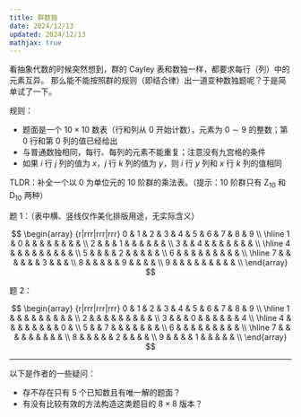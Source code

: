 ```yaml
---
title: 群数独
date: 2024/12/13
updated: 2024/12/13
mathjax: true
---
```


看抽象代数的时候突然想到，群的 Cayley 表和数独一样，都要求每行（列）中的元素互异。
那么能不能按照群的规则（即结合律）出一道变种数独题呢？于是简单试了一下。

规则：

- 题面是一个 $10 \times 10$ 数表（行和列从 $0$ 开始计数），元素为 $0 \sim 9$ 的整数；第 $0$ 行和第 $0$ 列的值已经给出
- 与普通数独相同，每行、每列的元素不能重复；注意没有九宫格的条件
- 如果 $i$ 行 $j$ 列的值为 $x$，$j$ 行 $k$ 列的值为 $y$，则 $i$ 行 $y$ 列和 $x$ 行 $k$ 列的值相同

TLDR：补全一个以 $0$ 为单位元的 $10$ 阶群的乘法表。（提示：$10$ 阶群只有 $\mathrm{Z}_{10}$ 和 $\mathrm{D}_{10}$ 两种）

题 1：（表中横、竖线仅作美化排版用途，无实际含义）

$$
\begin{array} {r|rrr|rrr|rrr}
0 & 1 & 2 & 3 & 4 & 5 & 6 & 7 & 8 & 9 \\
\hline
1 & 0 &   &   &   &   &   &   &   &   \\
2 &   &   & 1 &   &   &   &   &   &   \\
3 &   & 4 &   &   &   &   &   &   &   \\
\hline
4 &   &   &   &   &   &   &   &   &   \\
5 &   &   &   & 2 &   &   &   &   &   \\
6 &   &   &   &   &   &   &   &   &   \\
\hline
7 &   &   &   &   &   & 3 &   &   &   \\
8 &   &   &   &   & 9 &   &   &   &   \\
9 &   &   &   &   &   &   &   &   &   \\
\end{array}
$$

题 2：

$$
\begin{array} {r|rrr|rrr|rrr}
0 & 1 & 2 & 3 & 4 & 5 & 6 & 7 & 8 & 9 \\
\hline
1 &   &   &   &   &   &   &   &   &   \\
2 &   &   &   &   &   &   &   &   &   \\
3 &   &   & 0 &   &   &   &   &   & 4 \\
\hline
4 &   &   &   &   &   &   &   & 0 &   \\
5 &   & 7 &   &   &   &   &   &   &   \\
6 &   &   &   &   &   &   &   &   &   \\
\hline
7 &   &   &   &   &   &   &   &   &   \\
8 &   &   &   &   & 2 &   &   &   &   \\
9 &   &   &   & 1 &   &   &   &   &   \\
\end{array}
$$

---

以下是作者的一些疑问：

- 存不存在只有 5 个已知数且有唯一解的题面？
- 有没有比较有效的方法构造这类题目的 $8 \times 8$ 版本？

